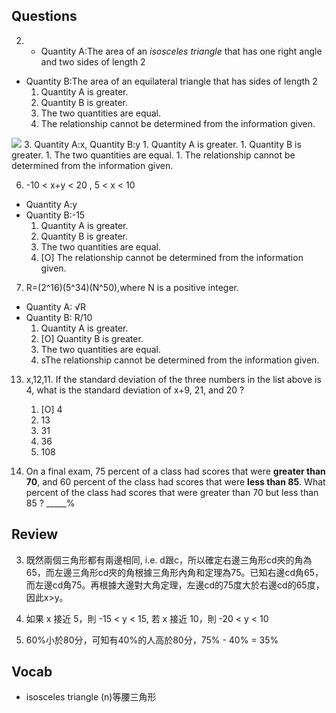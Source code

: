 ## Questions

2. - Quantity A:The area of an *isosceles triangle* that has one right angle and two sides of length 2
- Quantity B:The area of an equilateral triangle that has sides of length 2
	1. Quantity A is greater.
	1. Quantity B is greater.
	1. The two quantities are equal.
	1. The relationship cannot be determined from the information given.

![](https://img.kmf.com/kaomanfen/img/gre/PP2PPPlus/72728-3.png)
3. Quantity A:x, Quantity B:y
	1. Quantity A is greater.
	1. Quantity B is greater.
	1. The two quantities are equal.
	1. The relationship cannot be determined from the information given.

6. -10 < x+y < 20 , 5 < x < 10
- Quantity A:y
- Quantity B:-15
	1. Quantity A is greater.
	1. Quantity B is greater.
	1. The two quantities are equal.
	1. [O] The relationship cannot be determined from the information given.

7. R=(2^16)(5^34)(N^50),where N is a positive integer.
- Quantity A: √R
- Quantity B: R/10
	1. Quantity A is greater.
	1. [O] Quantity B is greater.
	1. The two quantities are equal.
	1. sThe relationship cannot be determined from the information given.

13. x,12,11. If the standard deviation of the three numbers in the list above is 4, what is the standard deviation of x+9, 21, and 20 ?
	1. [O] 4
	1. 13
	1. 31
	1. 36
	1. 108

20. On a final exam, 75 percent of a class had scores that were **greater than 70**, and 60 percent of the class had scores that were **less than 85**. What percent of the class had scores that were greater than 70 but less than 85 ? _____%

## Review
3. 既然兩個三角形都有兩邊相同, i.e. d跟c，所以確定右邊三角形cd夾的角為65，而左邊三角形cd夾的角根據三角形內角和定理為75。已知右邊cd角65，而左邊cd角75。再根據大邊對大角定理，左邊cd的75度大於右邊cd的65度，因此x>y。

6. 如果 x 接近 5，則 -15 < y < 15, 若 x 接近 10，則 -20 < y < 10 

20. 60%小於80分，可知有40%的人高於80分，75% - 40% = 35%

## Vocab
- isosceles triangle (n)等腰三角形